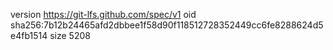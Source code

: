 version https://git-lfs.github.com/spec/v1
oid sha256:7b12b24465afd2dbbee1f58d90f118512728352449cc6fe8288624d5e4fb1514
size 5208
